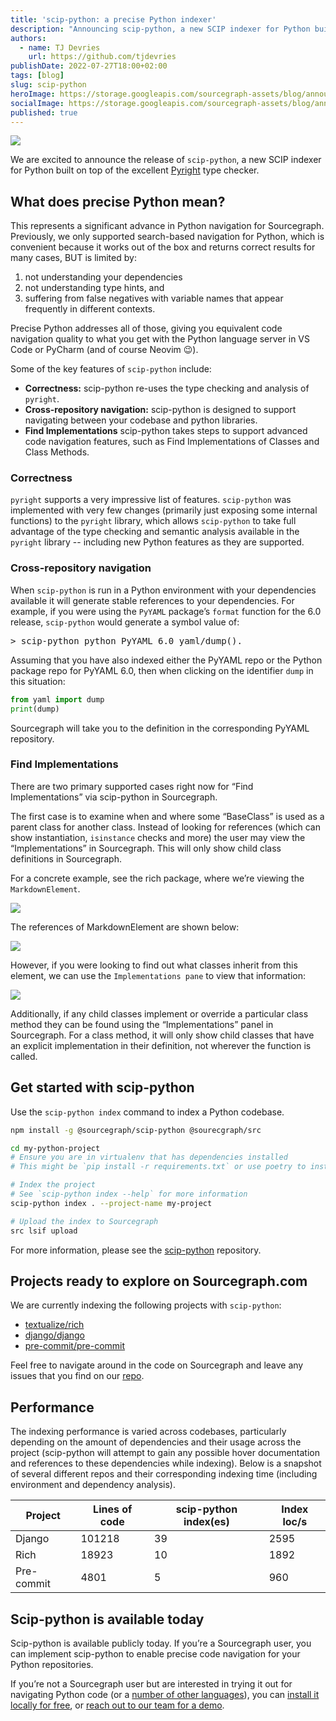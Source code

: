 ```yaml
---
title: 'scip-python: a precise Python indexer'
description: "Announcing scip-python, a new SCIP indexer for Python built on top of the excellent Pyright type checker."
authors:
  - name: TJ Devries
    url: https://github.com/tjdevries
publishDate: 2022-07-27T18:00+02:00
tags: [blog]
slug: scip-python
heroImage: https://storage.googleapis.com/sourcegraph-assets/blog/announcing-scip-python-logo.png
socialImage: https://storage.googleapis.com/sourcegraph-assets/blog/announcing-scip-python-logo.png
published: true
---
```


![](https://storage.googleapis.com/sourcegraph-assets/blog/announcing-scip-python-logo.png)

We are excited to announce the release of `scip-python`, a new SCIP indexer for Python built on top of the excellent [Pyright](https://github.com/microsoft/pyright) type checker. 

## What does precise Python mean?

This represents a significant advance in Python navigation for Sourcegraph. Previously, we only supported search-based navigation for Python, which is convenient because it works out of the box and returns correct results for many cases, BUT is limited by:
1. not understanding your dependencies
2. not understanding type hints, and
3. suffering from false negatives with variable names that appear frequently in different contexts. 

Precise Python addresses all of those, giving you equivalent code navigation quality to what you get with the Python language server in VS Code or PyCharm (and of course Neovim 😉).

<YouTube
  id="uhFO-j7SV_0"
  title="Precise Python navigation between dependencies"
/>

Some of the key features of `scip-python` include: 
- **Correctness:** scip-python re-uses the type checking and analysis of `pyright`. 
- **Cross-repository navigation:** scip-python is designed to support navigating between your codebase and python libraries.
- **Find Implementations** scip-python takes steps to support advanced code navigation features, such as Find Implementations of Classes and Class Methods.

### Correctness

`pyright` supports a very impressive list of features. `scip-python` was implemented with very few changes (primarily just exposing some internal functions) to the `pyright` library, which allows `scip-python` to take full advantage of the type checking and semantic analysis available in the `pyright` library -- including new Python features as they are supported.

### Cross-repository navigation

When `scip-python` is run in a Python environment with your dependencies available it will generate stable references to your dependencies. For example, if you were using the `PyYAML` package’s `format` function for the 6.0 release, `scip-python` would generate a symbol value of:

<pre>> scip-python python PyYAML 6.0 yaml/dump().</pre>

Assuming that you have also indexed either the PyYAML repo or the Python package repo for PyYAML 6.0, then when clicking on the identifier `dump` in this situation:

```python
from yaml import dump
print(dump)
```
Sourcegraph will take you to the definition in the corresponding PyYAML repository.

### Find Implementations

There are two primary supported cases right now for “Find Implementations” via scip-python in Sourcegraph.

The first case is to examine when and where some “BaseClass” is used as a parent class for another class. Instead of looking for references (which can show instantiation, `isinstance` checks and more) the user may view the “Implementations” in Sourcegraph. This will only show child class definitions in Sourcegraph.

For a concrete example, see the rich package, where we’re viewing the `MarkdownElement`.

![](https://storage.googleapis.com/sourcegraph-assets/blog/scip-python/class-markdownelement.png)

The references of MarkdownElement are shown below:

![](https://storage.googleapis.com/sourcegraph-assets/blog/scip-python/class-references.png)

However, if you were looking to find out what classes inherit from this element, we can use the `Implementations pane` to view that information:

![](https://storage.googleapis.com/sourcegraph-assets/blog/scip-python/class-implementations.png)

Additionally, if any child classes implement or override a particular class method they can be found using the “Implementations” panel in Sourcegraph. For a class method, it will only show child classes that have an explicit implementation in their definition, not wherever the function is called.

## Get started with scip-python

Use the `scip-python index` command to index a Python codebase.

 ```bash
npm install -g @sourcegraph/scip-python @sourecgraph/src

cd my-python-project 
# Ensure you are in virtualenv that has dependencies installed
# This might be `pip install -r requirements.txt` or use poetry to install them

# Index the project 
# See `scip-python index --help` for more information 
scip-python index . --project-name my-project

# Upload the index to Sourcegraph
src lsif upload
```
For more information, please see the [scip-python](https://github.com/sourcegraph/scip-python) repository.

## Projects ready to explore on Sourcegraph.com

We are currently indexing the following projects with `scip-python`:
- [textualize/rich](https://sourcegraph.com/github.com/Textualize/rich)
- [django/django](https://sourcegraph.com/github.com/django/django) 
- [pre-commit/pre-commit](https://sourcegraph.com/github.com/pre-commit/pre-commit)

Feel free to navigate around in the code on Sourcegraph and leave any issues that you find on our [repo](https://github.com/sourcegraph/scip-python).

## Performance

The indexing performance is varied across codebases, particularly depending on the amount of dependencies and their usage across the project (scip-python will attempt to gain any possible hover documentation and references to these dependencies while indexing). Below is a snapshot of several different repos and their corresponding indexing time (including environment and dependency analysis).

| Project    | Lines of code | scip-python index(es) | Index loc/s |
|------------|---------------|-----------------------|-------------|
| Django     | 101218        | 39                    | 2595        |
| Rich       | 18923         | 10                    | 1892        |
| Pre-commit | 4801          | 5                     | 960         |

## Scip-python is available today

Scip-python is available publicly today. If you’re a Sourcegraph user, you can implement scip-python to enable precise code navigation for your Python repositories. 

If you’re not a Sourcegraph user but are interested in trying it out for navigating Python code (or a [number of other languages](https://docs.sourcegraph.com/code_intelligence/references/indexers)), you can [install it locally for free](https://about.sourcegraph.com/get-started/), or [reach out to our team for a demo](https://about.sourcegraph.com/demo).